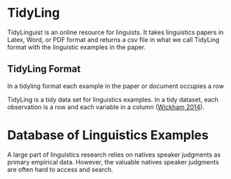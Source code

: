 # TidyLing

TidyLinguist is an online resource for linguists. It takes linguistics papers in Latex, Word, or PDF format and returns a csv file in what we call TidyLing format with the linguistic examples in the paper.

## TidyLing Format

In a tidyling format each example in the paper or document occupies a row



TidyLing is a tidy data set for linguistics examples. In a tidy dataset, each observation is a row and each variable in a column ([Wickham 2014](http://vita.had.co.nz/papers/tidy-data.html)).

# Database of Linguistics Examples

A large part of linguistics research relies on natives speaker judgments as primary empirical data. However, the valuable natives speaker judgments are often hard to access and search. 
